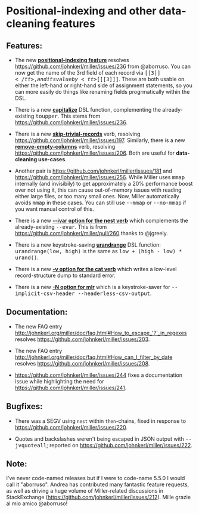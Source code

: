 # Positional-indexing and other data-cleaning features

## Features:

* The new [**positional-indexing feature**](http://johnkerl.org/miller/doc/reference-dsl.html#Positional_field_names) resolves https://github.com/johnkerl/miller/issues/236 from @aborruso. You can now get the name of the 3rd field of each record via <tt>$[[3]]</tt>, and its value by <tt>$[[[3]]]</tt>. These are both usable on either the left-hand or right-hand side of assignment statements, so you can more easily do things like renaming fields progrmatically within the DSL.

* There is a new [**capitalize**](http://johnkerl.org/miller/doc/reference-dsl.html#capitalize) DSL function, complementing the already-existing <tt>toupper</tt>. This stems from https://github.com/johnkerl/miller/issues/236.

* There is a new [**skip-trivial-records**](http://johnkerl.org/miller/doc/reference-verbs.html#skip-trivial-records) verb, resolving https://github.com/johnkerl/miller/issues/197. Similarly, there is a new [**remove-empty-columns**](http://johnkerl.org/miller/doc/reference-verbs.html#remove-empty-columns) verb, resolving https://github.com/johnkerl/miller/issues/206. Both are useful for **data-cleaning use-cases**.

* Another pair is https://github.com/johnkerl/miller/issues/181 and https://github.com/johnkerl/miller/issues/256. While Miller uses <tt>mmap</tt> internally (and invisibily) to get approximately a 20% performance boost over not using it, this can cause out-of-memory issues with reading either large files, or too many small ones. Now, Miller automatically avoids <tt>mmap</tt> in these cases. You can still use <tt>--mmap</tt> or <tt>--no-mmap</tt> if you want manual control of this.

* There is a new [**--ivar option for the nest verb**](http://johnkerl.org/miller/doc/reference-verbs.html#nest) which complements the already-existing <tt>--evar</tt>. This is from https://github.com/johnkerl/miller/pull/260 thanks to @jgreely.

* There is a new keystroke-saving [**urandrange**](http://johnkerl.org/miller/doc/reference-dsl.html#urand) DSL function: <tt>urandrange(low, high)</tt> is the same as <tt>low + (high - low) * urand()</tt>.

* There is a new [**-v option for the cat verb**](http://johnkerl.org/miller/doc/reference-verbs.html#cat) which writes a low-level record-structure dump to standard error.

* There is a new [**-N option for mlr**](http://johnkerl.org/miller/doc/manpage.html) which is a keystroke-saver for <tt>--implicit-csv-header --headerless-csv-output</tt>.

## Documentation:

* The new FAQ entry http://johnkerl.org/miller/doc/faq.html#How_to_escape_'?'_in_regexes resolves https://github.com/johnkerl/miller/issues/203.

* The new FAQ entry http://johnkerl.org/miller/doc/faq.html#How_can_I_filter_by_date resolves https://github.com/johnkerl/miller/issues/208.

* https://github.com/johnkerl/miller/issues/244 fixes a documentation issue while highlighting the need for https://github.com/johnkerl/miller/issues/241.

## Bugfixes: 

* There was a SEGV using `nest` within `then`-chains, fixed in response to https://github.com/johnkerl/miller/issues/220.

* Quotes and backslashes weren't being escaped in JSON output with <tt>--jvquoteall</tt>; reported on https://github.com/johnkerl/miller/issues/222.

## Note:

I've never code-named releases but if I were to code-name 5.5.0 I would call it "aborruso". Andrea has contributed many fantastic feature requests, as well as driving a huge volume of Miller-related discussions in StackExchange (https://github.com/johnkerl/miller/issues/212). Mille grazie al mio amico @aborruso!
